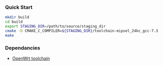 ### Quick Start

```bash
mkdir build
cd build
export STAGING_DIR=/path/to/source/staging_dir
cmake -D CMAKE_C_COMPILER=${STAGING_DIR}/toolchain-mipsel_24kc_gcc-7.3.0_musl/bin/mipsel-openwrt-linux-gcc -D CMAKE_CXX_COMPILER=${STAGING_DIR}/toolchain-mipsel_24kc_gcc-7.3.0_musl/bin/mipsel-openwrt-linux-g++ ..
make
```

### Dependancies
- [OpenWrt toolchain](https://github.com/OnionIoT/source)